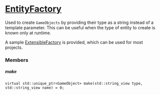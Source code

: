 # [EntityFactory](EntityFactory.hpp)

Used to create `GameObjects` by providing their type as a string instead of a template parameter. This can be useful when the type of entity to create is known only at runtime.

A sample [ExtensibleFactory](ExtensibleFactory.md) is provided, which can be used for most projects.

### Members

##### make

```
virtual std::unique_ptr<GameObject> make(std::string_view type, std::string_view name) = 0;
```
